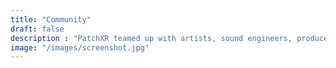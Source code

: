 ```yaml
---
title: "Community"
draft: false
description : "PatchXR teamed up with artists, sound engineers, producers, builders and other creators for a 6 days online Patchathon. To get inspired, check out their work and discover what’s possible to make in Patchworld in only a few days."
image: "/images/screenshot.jpg"
---
```

